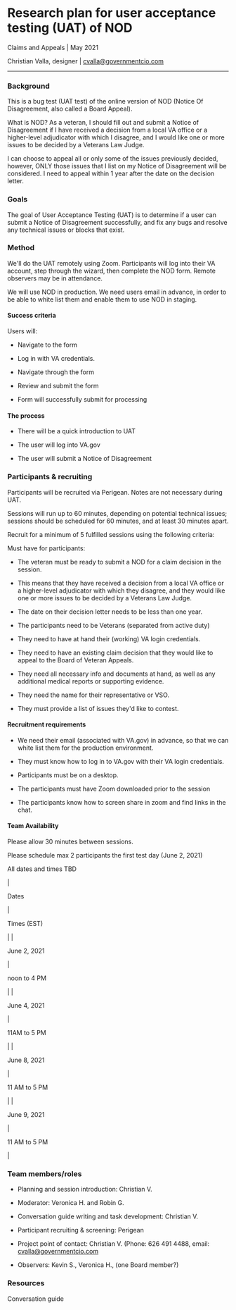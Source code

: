 Research plan for user acceptance testing (UAT) of NOD
======================================================

Claims and Appeals | May 2021

Christian Valla, designer | <cvalla@governmentcio.com>

* * * * *

### Background

This is a bug test (UAT test) of the online version of NOD (Notice Of Disagreement, also called a Board Appeal). 

What is NOD? As a veteran, I should fill out and submit a Notice of Disagreement if I have received a decision from a local VA office or a higher-level adjudicator with which I disagree, and I would like one or more issues to be decided by a Veterans Law Judge. 

I can choose to appeal all or only some of the issues previously decided, however, ONLY those issues that I list on my Notice of Disagreement will be considered. I need to appeal within 1 year after the date on the decision letter.

### Goals

The goal of User Acceptance Testing (UAT) is to determine if a user can submit a Notice of Disagreement successfully, and fix any bugs and resolve any technical issues or blocks that exist.  

### Method

We'll do the UAT remotely using Zoom. Participants will log into their VA account, step through the wizard, then complete the NOD form. Remote observers may be in attendance. 

We will use NOD in production. We need users email in advance, in order to be able to white list them and enable them to use NOD in staging.

#### Success criteria

Users will:

-   Navigate to the form

-   Log in with VA credentials.

-   Navigate through the form

-   Review and submit the form

-   Form will successfully submit for processing

#### The process

-   There will be a quick introduction to UAT

-   The user will log into VA.gov

-   The user will submit a Notice of Disagreement

### Participants & recruiting

Participants will be recruited via Perigean. Notes are not necessary during UAT.

Sessions will run up to 60 minutes, depending on potential technical issues; sessions should be scheduled for 60 minutes, and at least 30 minutes apart.

Recruit for a minimum of 5 fulfilled sessions using the following criteria:

Must have for participants:

-   The veteran must be ready to submit a NOD for a claim decision in the session.

-   This means that they have received a decision from a local VA office or a higher-level adjudicator with which they disagree, and they would like one or more issues to be decided by a Veterans Law Judge. 

-   The date on their decision letter needs to be less than one year.

-   The participants need to be Veterans (separated from active duty) 

-   They need to have at hand their (working) VA login credentials.

-   They need to have an existing claim decision that they would like to appeal to the Board of Veteran Appeals.

-   They need all necessary info and documents at hand, as well as any additional medical reports or supporting evidence.

-   They need the name for their representative or VSO. 

-   They must provide a list of issues they'd like to contest.

#### Recruitment requirements

-   We need their email (associated with VA.gov) in advance, so that we can white list them for the production environment.

-   They must know how to log in to VA.gov with their VA login credentials. 

-   Participants must be on a desktop. 

-   The participants must have Zoom downloaded prior to the session

-   The participants know how to screen share in zoom and find links in the chat.

#### Team Availability

Please allow 30 minutes between sessions.

Please schedule max 2 participants the first test day (June 2, 2021)

All dates and times TBD

|

Dates

 |

Times (EST)

 |
|

June 2, 2021

 |

noon to 4 PM

 |
|

June 4, 2021

 |

11AM to 5 PM

 |
|

June 8, 2021

 |

11 AM to 5 PM

 |
|

June 9, 2021

 |

11 AM to 5 PM

 |

### Team members/roles

-   Planning and session introduction: Christian V.

-   Moderator: Veronica H. and Robin G.

-   Conversation guide writing and task development: Christian V.

-   Participant recruiting & screening: Perigean

-   Project point of contact: Christian V. (Phone: 626 491 4488, email: cvalla@governmentcio.com

-   Observers: Kevin S., Veronica H., (one Board member?)

### Resources

Conversation guide
